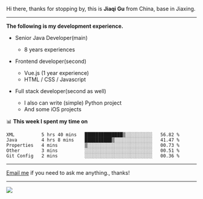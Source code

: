 Hi there, thanks for stopping by, this is **Jiaqi Gu** from China, base in Jiaxing.

---

**The following is my development experience.**

- Senior Java Developer(main)
  - 8 years experiences

- Frontend developer(second)
  - Vue.js (1 year experience)
  - HTML / CSS / Javascript
  
- Full stack developer(second as well)
  - I also can write (simple) Python project
  - And some iOS projects

📊 **This week I spent my time on**
<!--START_SECTION:waka-->
```text
XML          5 hrs 40 mins   ██████████████▒░░░░░░░░░░   56.82 % 
Java         4 hrs 8 mins    ██████████▒░░░░░░░░░░░░░░   41.47 % 
Properties   4 mins          ▒░░░░░░░░░░░░░░░░░░░░░░░░   00.73 % 
Other        3 mins          ░░░░░░░░░░░░░░░░░░░░░░░░░   00.51 % 
Git Config   2 mins          ░░░░░░░░░░░░░░░░░░░░░░░░░   00.36 % 
```
<!--END_SECTION:waka-->

---

[Email me](mailto:droidqw@gmail.com?subject=Hiring_from_GitHub) if you need to ask me anything., thanks!

---

![]( https://visitor-badge.glitch.me/badge?page_id=githubgujiaqi)
